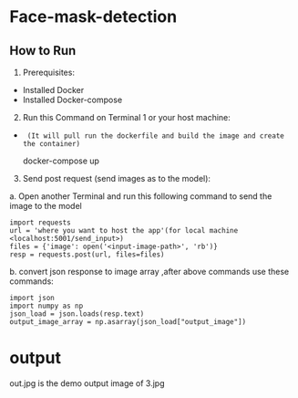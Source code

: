 # Face-mask-detection

## How to Run

1. Prerequisites:
-	Installed Docker
-	Installed Docker-compose

2. Run this Command on Terminal 1 or your host machine: 
-      (It will pull run the dockerfile and build the image and create the container)

	docker-compose up 

3. Send post request (send images as to the model):

a. Open another Terminal and run this following command to send the image to the model

	import requests
	url = 'where you want to host the app'(for local machine <localhost:5001/send_input>)
	files = {'image': open('<input-image-path>', 'rb')}
	resp = requests.post(url, files=files)


b. convert json response to image array ,after above commands use these commands:

	import json
	import numpy as np
	json_load = json.loads(resp.text)
	output_image_array = np.asarray(json_load["output_image"])

# output

out.jpg is the demo output image of 3.jpg
